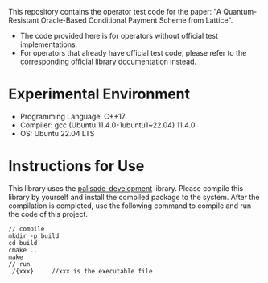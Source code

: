 This repository contains the operator test code for the paper:
"A Quantum-Resistant Oracle-Based Conditional Payment Scheme from Lattice".

- The code provided here is for operators without official test implementations.
- For operators that already have official test code, please refer to the corresponding official library documentation instead.

# Experimental Environment
- Programming Language: C++17
- Compiler: gcc (Ubuntu 11.4.0-1ubuntu1~22.04) 11.4.0
- OS: Ubuntu 22.04 LTS

# Instructions for Use
This library uses the [palisade-development](https://gitlab.com/palisade/palisade-development) library. Please compile this library by yourself and install the compiled package to the system. After the compilation is completed, use the following command to compile and run the code of this project.
```
// compile
mkdir -p build
cd build
cmake ..
make
// run
./{xxx}     //xxx is the executable file
```
